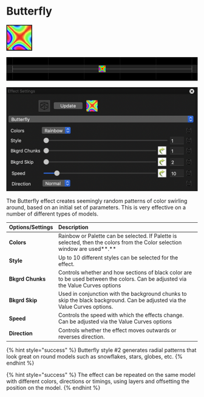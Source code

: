 # Butterfly

![Icon](../../.gitbook/assets/image%20%28197%29.png)

![Sequencer Grid](../../.gitbook/assets/image%20%28206%29.png)

![](../../.gitbook/assets/image%20%28596%29.png)

The Butterfly effect creates seemingly random patterns of color swirling around, based on an initial set of parameters.  This is very effective on a number of different types of models.

| **Options/Settings** | **Description** |
| :--- | :--- |
| **Colors** | Rainbow or Palette can be selected.  If Palette is selected, then the colors from the Color selection window are used**.** |
| **Style** | Up to 10 different styles can be selected for the effect. |
| **Bkgrd Chunks** | Controls whether and how sections of black color are to be used between the colors.  Can be adjusted via the Value Curves options |
| **Bkgrd Skip** | Used in conjunction with the background chunks to skip the black background.  Can be adjusted via the Value Curves options. |
| **Speed** | Controls the speed with which the effects change.  Can be adjusted via the Value Curves options |
| **Direction** | Controls whether the effect moves outwards or reverses direction. |

{% hint style="success" %}
Butterfly style \#2 generates radial patterns that look great on round models such as snowflakes, stars, globes, etc.
{% endhint %}

{% hint style="success" %}
The effect can be repeated on the same model with different colors, directions or timings, using layers and offsetting the position on the model.
{% endhint %}

